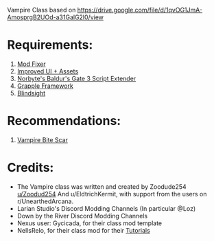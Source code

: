 Vampire Class based on https://drive.google.com/file/d/1qvOG1JmA-AmosprgB2UOd-a31GalG2l0/view

# Requirements:
1. [Mod Fixer](https://www.nexusmods.com/baldursgate3/mods/141)
2. [Improved UI + Assets](https://www.nexusmods.com/baldursgate3/mods/366?tab=description)
3. [Norbyte's Baldur's Gate 3 Script Extender](https://github.com/Norbyte/bg3se/tree/main)
4. [Grapple Framework](https://www.nexusmods.com/baldursgate3/mods/3382)
5. [Blindsight](https://www.nexusmods.com/baldursgate3/mods/3807?tab=description)

# Recommendations:
1. [Vampire Bite Scar](https://www.nexusmods.com/baldursgate3/mods/4158)

# Credits:
- The Vampire class was written and created by Zoodude254 [u/Zoodud254](https://www.reddit.com/user/Zoodud254/zoodude2549184) And u/EldtrichKermit, with support from the users on r/UnearthedArcana.
- Larian Studio's Discord Modding Channels (In particular @Loz)
- Down by the River Discord Modding Channels
- Nexus user: Gycicada, for their class mod template
- NellsRelo, for their class mod for their [Tutorials](https://github.com/BG3-Community-Library-Team/BG3-Community-Library/wiki/Tutorials)
